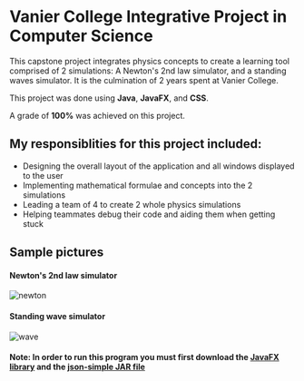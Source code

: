 # Vanier College Integrative Project in Computer Science

This capstone project integrates physics concepts to create a learning tool comprised of 2 simulations: A Newton's 2nd law simulator, and a standing waves simulator. It is the culmination of 2 years spent at Vanier College.

This project was done using **Java**, **JavaFX**, and **CSS**. 

A grade of **100%** was achieved on this project.

## My responsiblities for this project included:
- Designing the overall layout of the application and all windows displayed to the user
- Implementing mathematical formulae and concepts into the 2 simulations
- Leading a team of 4 to create 2 whole physics simulations
- Helping teammates debug their code and aiding them when getting stuck

## Sample pictures

#### Newton's 2nd law simulator
![newton](https://user-images.githubusercontent.com/106696411/181864350-9199989d-fab8-470e-99b9-d8df47324afd.gif)

#### Standing wave simulator
![wave](https://user-images.githubusercontent.com/106696411/181864363-5cf83c29-6752-4c07-88ba-c76c59b8ee39.gif)

#### Note: In order to run this program you must first download the [JavaFX library](https://gluonhq.com/products/javafx/) and the [json-simple JAR file](https://code.google.com/archive/p/json-simple/downloads)
